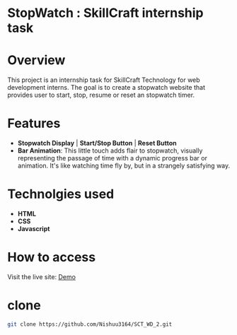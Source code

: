 # StopWatch : SkillCraft internship task

# Overview
This project is an internship task for SkillCraft Technology for web development interns. 
The goal is to create a stopwatch website that provides user to start, stop, resume or reset an stopwatch timer.

# Features
+ **Stopwatch Display** | **Start/Stop Button** | **Reset Button**
+ **Bar Animation**: This little touch adds flair to stopwatch, visually representing the passage of time with a dynamic progress bar or animation. It's like watching time fly by, but in a strangely satisfying way.

# Technolgies used

+ **HTML**
+ **CSS**
+ **Javascript**

# How to access
Visit the live site: [Demo](https://Nishuu3164.github.io/SCT_WD_2)

# clone
```sh
git clone https://github.com/Nishuu3164/SCT_WD_2.git
